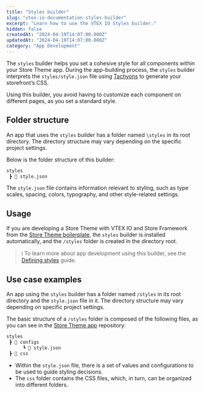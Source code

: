 ```yaml
---
title: "Styles builder"
slug: "vtex-io-documentation-styles-builder"
excerpt: "Learn how to use the VTEX IO Styles builder."
hidden: false
createdAt: "2024-04-19T14:07:00.000Z"
updatedAt: "2024-04-19T14:07:00.000Z"
category: "App Development"
---
```


The `styles` builder helps you set a cohesive style for all components within your Store Theme app. During the app-building process, the `styles` builder interprets the `styles/style.json` file using [Tachyons](https://tachyons.io/) to generate your storefront’s CSS.

Using this builder, you avoid having to customize each component on different pages, as you set a standard style.

## Folder structure

An app that uses the `styles` builder has a folder named `\styles` in its root directory. The directory structure may vary depending on the specific project settings. 

Below is the folder structure of this builder:

```txt
styles
 ┣ 📄 style.json
```

The `style.json` file contains information relevant to styling, such as type scales, spacing, colors, typography, and other style-related settings. 

## Usage

If you are developing a Store Theme with VTEX IO and Store Framework from the [Store Theme boilerplate](https://github.com/vtex-apps/store-theme), the `styles` builder is installed automatically, and the `/styles` folder is created in the directory root.

>ℹ️ To learn more about app development using this builder, see the [Defining styles](https://developers.vtex.com/docs/guides/vtex-io-documentation-5-definingstyles) guide.

## Use case examples

An app using the `styles` builder has a folder named `/styles` in its root directory and the `style.json` file in it. The directory structure may vary depending on specific project settings. 

The basic structure of a `/styles` folder is composed of the following files, as you can see in the [Store Theme app](https://github.com/vtex-apps/store-theme) repository:

```txt
styles
 ┣ 📂 configs
      ┗ 📄 style.json
 ┣ 📂 css
```
      
- Within the `style.json` file, there is a set of values and configurations to be used to guide styling decisions.
- The `css` folder contains the CSS files, which, in turn, can be organized into different folders.

